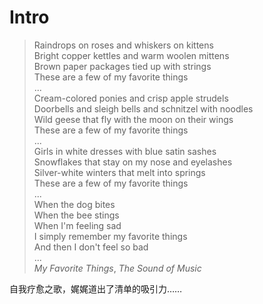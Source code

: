 # Intro

> Raindrops on roses and whiskers on kittens  
Bright copper kettles and warm woolen mittens  
Brown paper packages tied up with strings  
These are a few of my favorite things  
...  
Cream-colored ponies and crisp apple strudels  
Doorbells and sleigh bells and schnitzel with noodles  
Wild geese that fly with the moon on their wings  
These are a few of my favorite things  
...  
Girls in white dresses with blue satin sashes  
Snowflakes that stay on my nose and eyelashes  
Silver-white winters that melt into springs  
These are a few of my favorite things  
...  
When the dog bites  
When the bee stings  
When I'm feeling sad  
I simply remember my favorite things  
And then I don't feel so bad  
...  
*My Favorite Things*, *The Sound of Music*

自我疗愈之歌，娓娓道出了清单的吸引力……